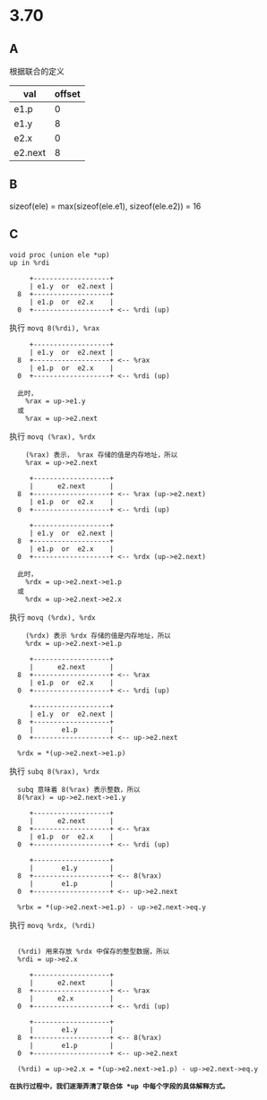 # 3.70

## A

根据联合的定义

|val|offset|
|---|------|
|e1.p|0|
|e1.y|8|
|e2.x|0|
|e2.next|8|

## B

sizeof(ele) = max(sizeof(ele.e1), sizeof(ele.e2)) = 16

## C

```text
void proc (union ele *up)
up in %rdi

     +-------------------+
     | e1.y  or  e2.next |
  8  +-------------------+
     | e1.p  or  e2.x    |
  0  +-------------------+ <-- %rdi (up)

```

执行 `movq 8(%rdi), %rax`

```text
     +-------------------+
     | e1.y  or  e2.next |
  8  +-------------------+ <-- %rax
     | e1.p  or  e2.x    |
  0  +-------------------+ <-- %rdi (up)

  此时，
    %rax = up->e1.y
  或
    %rax = up->e2.next
```

执行 `movq (%rax), %rdx`

```text
    (%rax) 表示， %rax 存储的值是内存地址，所以
    %rax = up->e2.next

     +-------------------+
     |      e2.next      |
  8  +-------------------+ <-- %rax (up->e2.next)
     | e1.p  or  e2.x    |
  0  +-------------------+ <-- %rdi (up)

     +-------------------+
     | e1.y  or  e2.next |
  8  +-------------------+
     | e1.p  or  e2.x    |
  0  +-------------------+ <-- %rdx (up->e2.next)

  此时，
    %rdx = up->e2.next->e1.p
  或
    %rdx = up->e2.next->e2.x
```

执行 `movq (%rdx), %rdx`

```text
    (%rdx) 表示 %rdx 存储的值是内存地址，所以
    %rdx = up->e2.next->e1.p

     +-------------------+
     |      e2.next      |
  8  +-------------------+ <-- %rax
     | e1.p  or  e2.x    |
  0  +-------------------+ <-- %rdi (up)

     +-------------------+
     | e1.y  or  e2.next |
  8  +-------------------+
     |       e1.p        |
  0  +-------------------+ <-- up->e2.next
  
  %rdx = *(up->e2.next->e1.p)
```

执行 `subq 8(%rax), %rdx`

```text
  subq 意味着 8(%rax) 表示整数，所以
  8(%rax) = up->e2.next->e1.y

     +-------------------+
     |      e2.next      |
  8  +-------------------+ <-- %rax
     | e1.p  or  e2.x    |
  0  +-------------------+ <-- %rdi (up)

     +-------------------+
     |       e1.y        |
  8  +-------------------+ <-- 8(%rax)
     |       e1.p        |
  0  +-------------------+ <-- up->e2.next
  
  %rbx = *(up->e2.next->e1.p) - up->e2.next->eq.y
```

执行 `movq %rdx, (%rdi)`

```text

  (%rdi) 用来存放 %rdx 中保存的整型数据，所以
  %rdi = up->e2.x

     +-------------------+
     |      e2.next      |
  8  +-------------------+ <-- %rax
     |      e2.x         |
  0  +-------------------+ <-- %rdi (up)

     +-------------------+
     |       e1.y        |
  8  +-------------------+ <-- 8(%rax)
     |       e1.p        |
  0  +-------------------+ <-- up->e2.next

  (%rdi) = up->e2.x = *(up->e2.next->e1.p) - up->e2.next->eq.y
```

**`在执行过程中，我们逐渐弄清了联合体 *up 中每个字段的具体解释方式。`**
